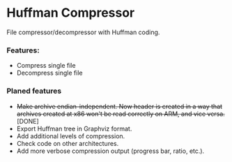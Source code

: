 # Huffman Compressor

File compressor/decompressor with Huffman coding.

### Features:
- Compress single file
- Decompress single file

### Planed features
- ~~Make archive endian-independent. Now header is created in a way that archives created at x86 won't be read correctly on ARM, and vice versa.~~ [DONE]
- Export Huffman tree in Graphviz format.
- Add additional levels of compression.
- Check code on other architectures.
- Add more verbose compression output (progress bar, ratio, etc.).

